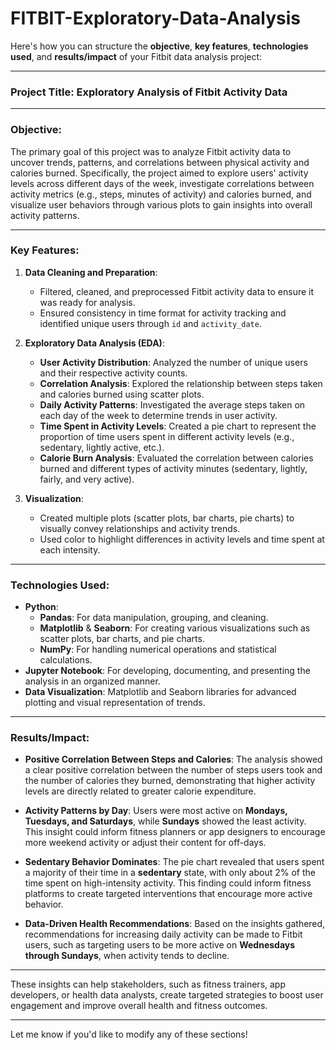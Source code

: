 # FITBIT-Exploratory-Data-Analysis

Here's how you can structure the **objective**, **key features**, **technologies used**, and **results/impact** of your Fitbit data analysis project:

---

### **Project Title**: Exploratory Analysis of Fitbit Activity Data

---

### **Objective**:
The primary goal of this project was to analyze Fitbit activity data to uncover trends, patterns, and correlations between physical activity and calories burned. Specifically, the project aimed to explore users' activity levels across different days of the week, investigate correlations between activity metrics (e.g., steps, minutes of activity) and calories burned, and visualize user behaviors through various plots to gain insights into overall activity patterns.

---

### **Key Features**:
1. **Data Cleaning and Preparation**:
   - Filtered, cleaned, and preprocessed Fitbit activity data to ensure it was ready for analysis.
   - Ensured consistency in time format for activity tracking and identified unique users through `id` and `activity_date`.

2. **Exploratory Data Analysis (EDA)**:
   - **User Activity Distribution**: Analyzed the number of unique users and their respective activity counts.
   - **Correlation Analysis**: Explored the relationship between steps taken and calories burned using scatter plots.
   - **Daily Activity Patterns**: Investigated the average steps taken on each day of the week to determine trends in user activity.
   - **Time Spent in Activity Levels**: Created a pie chart to represent the proportion of time users spent in different activity levels (e.g., sedentary, lightly active, etc.).
   - **Calorie Burn Analysis**: Evaluated the correlation between calories burned and different types of activity minutes (sedentary, lightly, fairly, and very active).
   
3. **Visualization**:
   - Created multiple plots (scatter plots, bar charts, pie charts) to visually convey relationships and activity trends.
   - Used color to highlight differences in activity levels and time spent at each intensity.

---

### **Technologies Used**:
- **Python**:
  - **Pandas**: For data manipulation, grouping, and cleaning.
  - **Matplotlib** & **Seaborn**: For creating various visualizations such as scatter plots, bar charts, and pie charts.
  - **NumPy**: For handling numerical operations and statistical calculations.
- **Jupyter Notebook**: For developing, documenting, and presenting the analysis in an organized manner.
- **Data Visualization**: Matplotlib and Seaborn libraries for advanced plotting and visual representation of trends.

---

### **Results/Impact**:
- **Positive Correlation Between Steps and Calories**: The analysis showed a clear positive correlation between the number of steps users took and the number of calories they burned, demonstrating that higher activity levels are directly related to greater calorie expenditure.
  
- **Activity Patterns by Day**: Users were most active on **Mondays, Tuesdays, and Saturdays**, while **Sundays** showed the least activity. This insight could inform fitness planners or app designers to encourage more weekend activity or adjust their content for off-days.

- **Sedentary Behavior Dominates**: The pie chart revealed that users spent a majority of their time in a **sedentary** state, with only about 2% of the time spent on high-intensity activity. This finding could inform fitness platforms to create targeted interventions that encourage more active behavior.

- **Data-Driven Health Recommendations**: Based on the insights gathered, recommendations for increasing daily activity can be made to Fitbit users, such as targeting users to be more active on **Wednesdays through Sundays**, when activity tends to decline.

---

These insights can help stakeholders, such as fitness trainers, app developers, or health data analysts, create targeted strategies to boost user engagement and improve overall health and fitness outcomes.

--- 

Let me know if you'd like to modify any of these sections!
